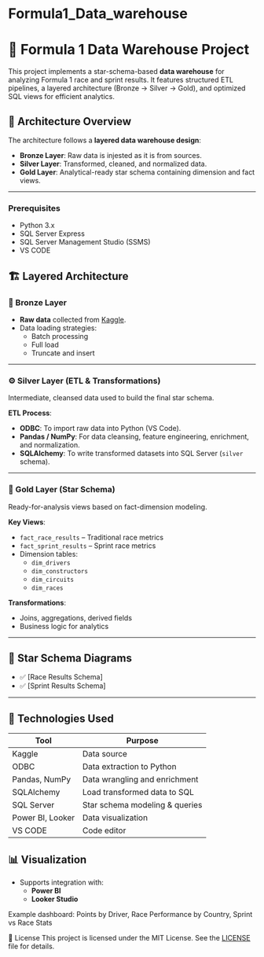 # Formula1_Data_warehouse

# 🏁 Formula 1 Data Warehouse Project

This project implements a star-schema-based **data warehouse** for analyzing Formula 1 race and sprint results. It features structured ETL pipelines, a layered architecture (Bronze → Silver → Gold), and optimized SQL views for efficient analytics.

## 📐 Architecture Overview

The architecture follows a **layered data warehouse design**:
- **Bronze Layer**: Raw data is injested as it is from sources.
- **Silver Layer**: Transformed, cleaned, and normalized data.
- **Gold Layer**: Analytical-ready star schema containing dimension and fact views.

---

### Prerequisites

* Python 3.x
* SQL Server Express
* SQL Server Management Studio (SSMS)
* VS CODE

## 🏗️ Layered Architecture

### 🥉 Bronze Layer
- **Raw data** collected from [Kaggle](https://www.kaggle.com/datasets/rohanrao/formula-1-world-championship-1950-2020/data).
- Data loading strategies:
  - Batch processing
  - Full load
  - Truncate and insert

---

### ⚙️ Silver Layer (ETL & Transformations)

Intermediate, cleansed data used to build the final star schema.

**ETL Process**:
- **ODBC**: To import raw data into Python (VS Code).
- **Pandas / NumPy**: For data cleansing, feature engineering, enrichment, and normalization.
- **SQLAlchemy**: To write transformed datasets into SQL Server (`silver` schema).

---

### 🥇 Gold Layer (Star Schema)

Ready-for-analysis views based on fact-dimension modeling.

**Key Views**:
- `fact_race_results` – Traditional race metrics
- `fact_sprint_results` – Sprint race metrics
- Dimension tables:
  - `dim_drivers`
  - `dim_constructors`
  - `dim_circuits`
  - `dim_races`
    
**Transformations**:
- Joins, aggregations, derived fields
- Business logic for analytics

---

## 🧩 Star Schema Diagrams

- ✅ [Race Results Schema]
- ✅ [Sprint Results Schema]

---
## 🧰 Technologies Used

| Tool             | Purpose                        |
| ---------------- | ------------------------------ |
| Kaggle           | Data source                    |
| ODBC             | Data extraction to Python      |
| Pandas, NumPy    | Data wrangling and enrichment  |
| SQLAlchemy       | Load transformed data to SQL   |
| SQL Server       | Star schema modeling & queries |
| Power BI, Looker | Data visualization             |
| VS CODE          | Code editor                    | 


## 📊 Visualization

- Supports integration with:
  - **Power BI**
  - **Looker Studio**

Example dashboard: Points by Driver, Race Performance by Country, Sprint vs Race Stats

🧾 License
This project is licensed under the MIT License. See the [LICENSE](LICENSE) file for details.

